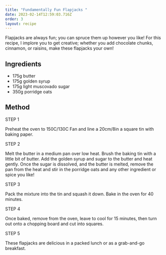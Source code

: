 ```yaml
---
title: "Fundamentally Fun Flapjacks "
date: 2023-02-14T12:59:03.716Z
order: 3
layout: recipe
---
```

Flapjacks are always fun; you can spruce them up however you like! For this recipe, I implore you to get creative; whether you add chocolate chunks, cinnamon, or raisins, make these flapjacks your own!

## Ingredients 

* 175g butter
* 175g golden syrup
* 175g light muscovado sugar
* 350g porridge oats

## Method 

STEP 1

Preheat the oven to 150C/130C Fan and line a 20cm/8in a square tin with baking paper.

STEP 2

Melt the butter in a medium pan over low heat. Brush the baking tin with a little bit of butter. Add the golden syrup and sugar to the butter and heat gently. Once the sugar is dissolved, and the butter is melted, remove the pan from the heat and stir in the porridge oats and any other ingredient or spice you like!

STEP 3

Pack the mixture into the tin and squash it down. Bake in the oven for 40 minutes.

STEP 4

Once baked, remove from the oven, leave to cool for 15 minutes, then turn out onto a chopping board and cut into squares.

STEP 5

These flapjacks are delicious in a packed lunch or as a grab-and-go breakfast.